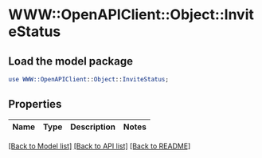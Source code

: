# WWW::OpenAPIClient::Object::InviteStatus

## Load the model package
```perl
use WWW::OpenAPIClient::Object::InviteStatus;
```

## Properties
Name | Type | Description | Notes
------------ | ------------- | ------------- | -------------

[[Back to Model list]](../README.md#documentation-for-models) [[Back to API list]](../README.md#documentation-for-api-endpoints) [[Back to README]](../README.md)


